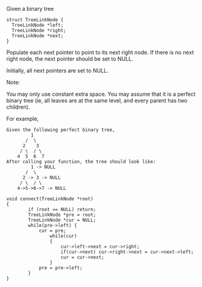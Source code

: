 Given a binary tree

    struct TreeLinkNode {
      TreeLinkNode *left;
      TreeLinkNode *right;
      TreeLinkNode *next;
    }
Populate each next pointer to point to its next right node. If there is no next right node, 
the next pointer should be set to NULL.

Initially, all next pointers are set to NULL.

Note:

You may only use constant extra space.
You may assume that it is a perfect binary tree (ie, all leaves are at the same level, 
and every parent has two children).

For example,
```
Given the following perfect binary tree,
         1
       /  \
      2    3
     / \  / \
    4  5  6  7
After calling your function, the tree should look like:
         1 -> NULL
       /  \
      2 -> 3 -> NULL
     / \  / \
    4->5->6->7 -> NULL

```


```
void connect(TreeLinkNode *root) 
{
        if (root == NULL) return;
        TreeLinkNode *pre = root;
        TreeLinkNode *cur = NULL;
        while(pre->left) {
            cur = pre;
                while(cur) 
                {
                    cur->left->next = cur->right;
                    if(cur->next) cur->right->next = cur->next->left;
                    cur = cur->next;
                }
            pre = pre->left;
        }
}
```